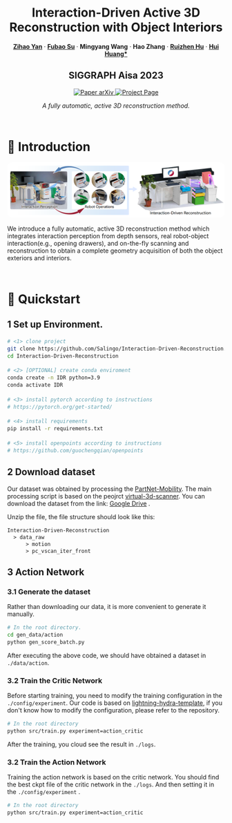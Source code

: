   <div align="center">
    <h1 align="center">
      Interaction-Driven Active 3D Reconstruction with Object Interiors
    </h1>
    <p align="center">
      <a href="https://salingo.me/"><strong>Zihao Yan</strong></a>
      ·
      <a href="https://github.com/JYILY"><strong>Fubao Su</strong></a>
      ·
      <a><strong>Mingyang Wang</strong></a>
      ·
      <a><strong>Hao Zhang</strong></a>
      ·
      <a href="https://csse.szu.edu.cn/staff/ruizhenhu/"
        ><strong>Ruizhen Hu</strong></a
      >
      ·
      <a href="https://vcc.tech/~huihuang/home"><strong>Hui Huang*</strong></a>
    </p>
    <h2 align="center">SIGGRAPH Aisa 2023</h2>
        <p align="center">
      <a href="https://arxiv.org/abs/2310.14700">
        <img
          src="https://img.shields.io/badge/Paper-arXiv-green?style=plastic&logo=arXiv&logoColor=green"
          alt="Paper arXiv"
        />
      </a>
      <a href="https://vcc.tech/research/2023/InterRecon">
        <img
          src="https://img.shields.io/badge/Project-Page-blue?style=plastic&logo=Google%20chrome&logoColor=blue"
          alt="Project Page"
        />
      </a>
    </p>

_A fully automatic, active 3D reconstruction method._


  </div>
<br>

# 📌  Introduction
<div align="center">
  <img src="./images/image.png" , width="800" style="border-radius: 10px;"/>
</div>

We introduce a fully automatic, active 3D reconstruction method which integrates interaction perception from depth sensors, real robot-object interaction(e.g., opening drawers), and on-the-fly scanning and reconstruction to obtain a complete geometry acquisition of both the object exteriors and interiors.

<br>

# 🚀  Quickstart
## 1 Set up Environment.

```bash
# <1> clone project
git clone https://github.com/Salingo/Interaction-Driven-Reconstruction.git
cd Interaction-Driven-Reconstruction

# <2> [OPTIONAL] create conda enviroment
conda create -n IDR python=3.9
conda activate IDR

# <3> install pytorch according to instructions
# https://pytorch.org/get-started/

# <4> install requirements
pip install -r requirements.txt

# <5> install openpoints according to instructions
# https://github.com/guochengqian/openpoints

```
## 2 Download dataset
Our dataset was obtained by processing the [PartNet-Mobility](https://sapien.ucsd.edu/browse). The main processing script is based on the peojrct [virtual-3d-scanner](https://github.com/Salingo/virtual-3d-scanner). You can download the dataset from the link: [Google Drive](https://drive.google.com/file/d/1QtvB6djBZYNmOE6LwpCY83ej-etV4s_t/view?usp=drive_link) .

Unzip the file, the file structure should look like this:
```
Interaction-Driven-Reconstruction
  > data_raw
      > motion
      > pc_vscan_iter_front
```
## 3 Action Network
### 3.1 Generate the dataset
Rather than downloading our data, it is more convenient to generate it manually.
```bash
# In the root directory.
cd gen_data/action
python gen_score_batch.py
```
After executing the above code, we should have obtained a dataset in ```./data/action```.
### 3.2 Train the Critic Network
Before starting training, you need to modify the training configuration in the ```./config/experiment```. Our code is based on [lightning-hydra-template](https://github.com/ashleve/lightning-hydra-template), if you don't know how to modify the configuration, please refer to the repository.
```bash
# In the root directory
python src/train.py experiment=action_critic
```
After the training, you cloud see the result in ```./logs```. 

### 3.2 Train the Action Network
Training the action network is based on the critic network. You should find the best ckpt file of the critic network in the ```./logs```. And then setting it in the ```./config/experiment``` .
```bash
# In the root directory
python src/train.py experiment=action_critic
```